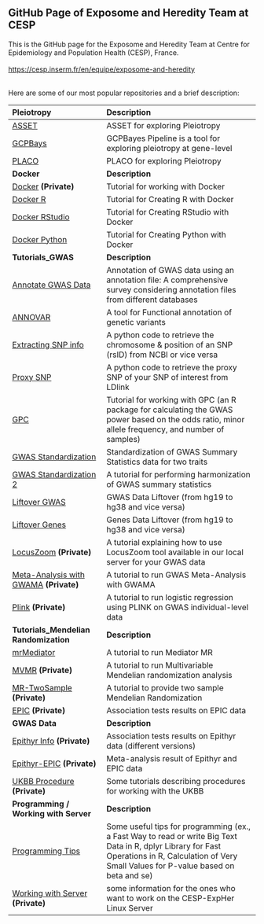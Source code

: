 ## GitHub Page of Exposome and Heredity Team at CESP

This is the GitHub page for the Exposome and Heredity Team at Centre for Epidemiology and Population Health (CESP), France.
<br>
<br>
https://cesp.inserm.fr/en/equipe/exposome-and-heredity
<br>
<br>

Here are some of our most popular repositories and a brief description:

| Pleiotropy                                                                                                                                          | Description                                                            |
|:-----------------------------------------------------------------------------------------------------------------------------------------------|:-----------------------------------------------------------------------|
| [ASSET](https://github.com/CESP-ExpHer/Tutorial_ASSET) | ASSET for exploring Pleiotropy |
| [GCPBays](https://github.com/CESP-ExpHer/GCPBayes-Pipeline) | GCPBayes Pipeline is a tool for exploring pleiotropy at gene-level |
| [PLACO](https://github.com/CESP-ExpHer/Tutorial_PLACO) | PLACO for exploring Pleiotropy |
| **Docker** | **Description** |
| [Docker](https://github.com/CESP-ExpHer/Tutorial_Docker) **(Private)** | Tutorial for working with Docker |
| [Docker R](https://github.com/CESP-ExpHer/Tutorial_Docker_R) | Tutorial for Creating R with Docker |
| [Docker RStudio](https://github.com/CESP-ExpHer/Tutorial_Docker_RStudio) | Tutorial for Creating RStudio with Docker |
| [Docker Python](https://github.com/CESP-ExpHer/Tutorial_Docker_Python) | Tutorial for Creating Python with Docker |
| **Tutorials_GWAS** | **Description** |
| [Annotate GWAS Data](https://github.com/CESP-ExpHer/Gene_Annotation) | Annotation of GWAS data using an annotation file: A comprehensive survey considering annotation files from different databases |
| [ANNOVAR](https://github.com/CESP-ExpHer/Tutorial_ANNOVAR) | A tool for Functional annotation of genetic variants |
| [Extracting SNP info](https://github.com/CESP-ExpHer/dbSNP_crawling) | A python code to retrieve the chromosome & position of an SNP (rsID) from NCBI or vice versa |
| [Proxy SNP](https://github.com/CESP-ExpHer/dbSNP_crawling) | A python code to retrieve the proxy SNP of your SNP of interest from LDlink |
| [GPC](https://github.com/CESP-ExpHer/GPC) | Tutorial for working with GPC (an R package for calculating the GWAS power based on the odds ratio, minor allele frequency, and number of samples) |
| [GWAS Standardization](https://github.com/CESP-ExpHer/GWAS-Standardization) | Standardization of GWAS Summary Statistics data for two traits |
| [GWAS Standardization 2](https://github.com/CESP-ExpHer/Harmonize) | A tutorial for performing harmonization of GWAS summary statistics |
| [Liftover GWAS](https://github.com/CESP-ExpHer/Tutorial_GWAS_Human_Assembly_Liftover) | GWAS Data Liftover (from hg19 to hg38 and vice versa) |
| [Liftover Genes](https://github.com/CESP-ExpHer/Tutorial_Genes_Human_Assembly_Liftover) | Genes Data Liftover (from hg19 to hg38 and vice versa) |
| [LocusZoom](https://github.com/CESP-ExpHer/locuszoom) **(Private)** | A tutorial explaining how to use LocusZoom tool available in our local server for your GWAS data |
| [Meta-Analysis with GWAMA](https://github.com/CESP-ExpHer/Meta-Analysis_with_GWAMA) **(Private)** | A tutorial to run GWAS Meta-Analysis with GWAMA |
| [Plink](https://github.com/CESP-ExpHer/GWAS_with_Plink) **(Private)** | A tutorial to run logistic regression using PLINK on GWAS individual-level data |
| **Tutorials_Mendelian Randomization** | **Description** |
| [mrMediator](https://github.com/CESP-ExpHer/mrMediator) | A tutorial to run Mediator MR  |
| [MVMR](https://github.com/CESP-ExpHer/MVMR) **(Private)** | A tutorial to run Multivariable Mendelian randomization analysis |
| [MR-TwoSample](https://github.com/CESP-ExpHer/TwoSample-MR) **(Private)** | A tutorial to provide two sample Mendelian Randomization |
| [EPIC](https://github.com/CESP-ExpHer/Association-test-on-EPIC) **(Private)** | Association tests results on EPIC data |
| **GWAS Data** | **Description** |
| [Epithyr Info](https://github.com/CESP-ExpHer/Association-test-on-Epithyr) **(Private)** | Association tests results on Epithyr data (different versions) |
| [Epithyr-EPIC](https://github.com/CESP-ExpHer/Meta-analysis-Epithyr-EPIC) **(Private)** | Meta-analysis result of Epithyr and EPIC data |
| [UKBB Procedure](https://github.com/CESP-ExpHer/UKBB-PROCEDURES) **(Private)** | Some tutorials describing procedures for working with the UKBB |
| **Programming / Working with Server** | **Description** |
| [Programming Tips](https://github.com/CESP-ExpHer/Programming_Tips) | Some useful tips for programming (ex., a Fast Way to read or write Big Text Data in R, dplyr Library for Fast Operations in R, Calculation of Very Small Values for P-value based on beta and se) |
| [Working with Server](https://github.com/CESP-ExpHer/Working_with_Server) **(Private)** | some information for the ones who want to work on the CESP-ExpHer Linux Server |
